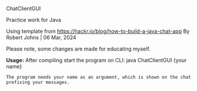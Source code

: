 ChatClientGUI

Practice work for Java

Using template from 
https://hackr.io/blog/how-to-build-a-java-chat-app
By Robert Johns | 06 Mar, 2024 

Please note, some changes are made for educating myself.

**Usage:**
    After compiling start the program on CLI:
    java ChatClientGUI {your name}

    The program needs your name as an argument, which is shown on the chat prefixing your messages.


